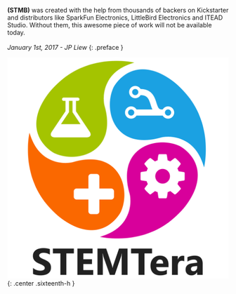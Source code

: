 **(STMB)** was created with the help from thousands of backers on Kickstarter and distributors like SparkFun Electronics, LittleBird Electronics and ITEAD Studio. Without them, this awesome piece of work will not be available today.<br/><br/>*January 1st, 2017 - JP Liew*
{: .preface }

![STEMTera Logo](/img/logo.svg){: .center .sixteenth-h }
